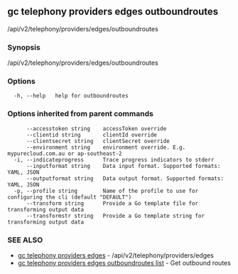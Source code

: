 ## gc telephony providers edges outboundroutes

/api/v2/telephony/providers/edges/outboundroutes

### Synopsis

/api/v2/telephony/providers/edges/outboundroutes

### Options

```
  -h, --help   help for outboundroutes
```

### Options inherited from parent commands

```
      --accesstoken string    accessToken override
      --clientid string       clientId override
      --clientsecret string   clientSecret override
      --environment string    environment override. E.g. mypurecloud.com.au or ap-southeast-2
  -i, --indicateprogress      Trace progress indicators to stderr
      --inputformat string    Data input format. Supported formats: YAML, JSON
      --outputformat string   Data output format. Supported formats: YAML, JSON
  -p, --profile string        Name of the profile to use for configuring the cli (default "DEFAULT")
      --transform string      Provide a Go template file for transforming output data
      --transformstr string   Provide a Go template string for transforming output data
```

### SEE ALSO

* [gc telephony providers edges](gc_telephony_providers_edges.html)	 - /api/v2/telephony/providers/edges
* [gc telephony providers edges outboundroutes list](gc_telephony_providers_edges_outboundroutes_list.html)	 - Get outbound routes


